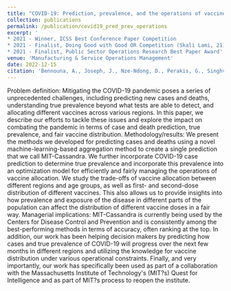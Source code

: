 ```yaml
---
title: "COVID-19: Prediction, prevalence, and the operations of vaccine allocation"
collection: publications
permalink: /publication/covid19_pred_prev_operations
excerpt: '
* 2021 - Winner, ICSS Best Conference Paper Competition
* 2021 - Finalist, Doing Good with Good OR Competition (Skali Lami, 21)
* 2021 - Finalist, Public Sector Operations Research Best Paper Award'
venue: 'Manufacturing & Service Operations Management'
date: 2022-12-15
citation: 'Bennouna, A., Joseph, J., Nze-Ndong, D., Perakis, G., Singhvi, D., Lami, O. S., Spantidakis, Y., Thayaparan, L., & Tsiourvas, A. (2022). COVID-19: Prediction, prevalence, and the operations of vaccine allocation. Manufacturing & Service Operations Management.'
---
```

Problem definition: Mitigating the COVID-19 pandemic poses a series of unprecedented challenges, including predicting new cases and deaths, understanding true prevalence beyond what tests are able to detect, and allocating different vaccines across various regions. In this paper, we describe our efforts to tackle these issues and explore the impact on combating the pandemic in terms of case and death prediction, true prevalence, and fair vaccine distribution. Methodology/results: We present the methods we developed for predicting cases and deaths using a novel machine-learning-based aggregation method to create a single prediction that we call MIT-Cassandra. We further incorporate COVID-19 case prediction to determine true prevalence and incorporate this prevalence into an optimization model for efficiently and fairly managing the operations of vaccine allocation. We study the trade-offs of vaccine allocation between different regions and age groups, as well as first- and second-dose distribution of different vaccines. This also allows us to provide insights into how prevalence and exposure of the disease in different parts of the population can affect the distribution of different vaccine doses in a fair way. Managerial implications: MIT-Cassandra is currently being used by the Centers for Disease Control and Prevention and is consistently among the best-performing methods in terms of accuracy, often ranking at the top. In addition, our work has been helping decision makers by predicting how cases and true prevalence of COVID-19 will progress over the next few months in different regions and utilizing the knowledge for vaccine distribution under various operational constraints. Finally, and very importantly, our work has specifically been used as part of a collaboration with the Massachusetts Institute of Technology's (MIT?s) Quest for Intelligence and as part of MIT?s process to reopen the institute.